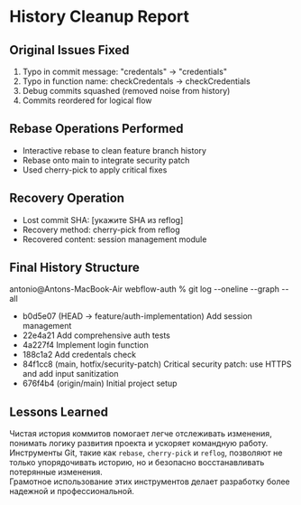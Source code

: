 # History Cleanup Report

## Original Issues Fixed
1. Typo in commit message: "credentals" -> "credentials"
2. Typo in function name: checkCredentals -> checkCredentials
3. Debug commits squashed (removed noise from history)
4. Commits reordered for logical flow

## Rebase Operations Performed
- Interactive rebase to clean feature branch history
- Rebase onto main to integrate security patch
- Used cherry-pick to apply critical fixes

## Recovery Operation
- Lost commit SHA: [укажите SHA из reflog]
- Recovery method: cherry-pick from reflog
- Recovered content: session management module

## Final History Structure
antonio@Antons-MacBook-Air webflow-auth % git log --oneline --graph --all
* b0d5e07 (HEAD -> feature/auth-implementation) Add session management
* 22e4a21 Add comprehensive auth tests
* 4a227f4 Implement login function
* 188c1a2 Add credentals check
* 84f1cc8 (main, hotfix/security-patch) Critical security patch: use HTTPS and add input sanitization
* 676f4b4 (origin/main) Initial project setup

## Lessons Learned
Чистая история коммитов помогает легче отслеживать изменения, понимать логику развития проекта и ускоряет командную работу.  
Инструменты Git, такие как `rebase`, `cherry-pick` и `reflog`, позволяют не только упорядочивать историю, но и безопасно восстанавливать потерянные изменения.  
Грамотное использование этих инструментов делает разработку более надежной и профессиональной.
